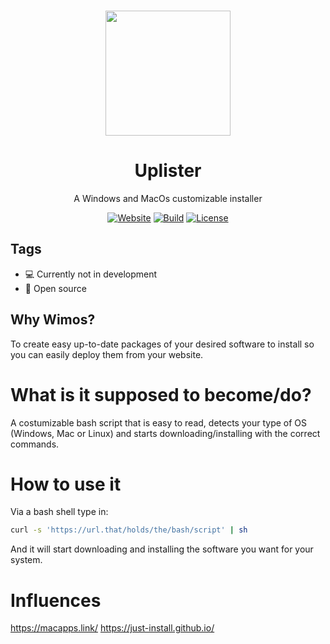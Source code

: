 <p align="center"><a href="https://github.com/absolum1"
target="_blank"><br><img width="200" src="https://absolum.nl/assets/images/absolum-min-1014x789.png"></a></p>


<h1 align="center">Uplister</h1>


<p align="center">A Windows and MacOs customizable installer</p>


<p align="center"> 
<a href="https://absolum.nl"><img src="https://img.shields.io/badge/website-absolum.nl-lightgrey.svg" alt="Website"></a>
<a href="https://github.com/absolum1"><img src="https://img.shields.io/badge/build-paused-lightgrey.svg" alt="Build"></a>
<a href="https://absolum.nl/Licenses"><img src="https://img.shields.io/badge/license-MIT-lightgrey.svg" alt="License"></a>
</p>


## Tags
- :computer: Currently not in development
- 🎉 Open source


## Why Wimos?
To create easy up-to-date packages of your desired software to install so you can easily deploy them from your website.

# What is it supposed to become/do?
A costumizable bash script that is easy to read, detects your type of OS (Windows, Mac or Linux) and starts downloading/installing with the correct commands.

# How to use it
Via a bash shell type in:
```bash
curl -s 'https://url.that/holds/the/bash/script' | sh
```
And it will start downloading and installing the software you want for your system.

# Influences
https://macapps.link/
https://just-install.github.io/

